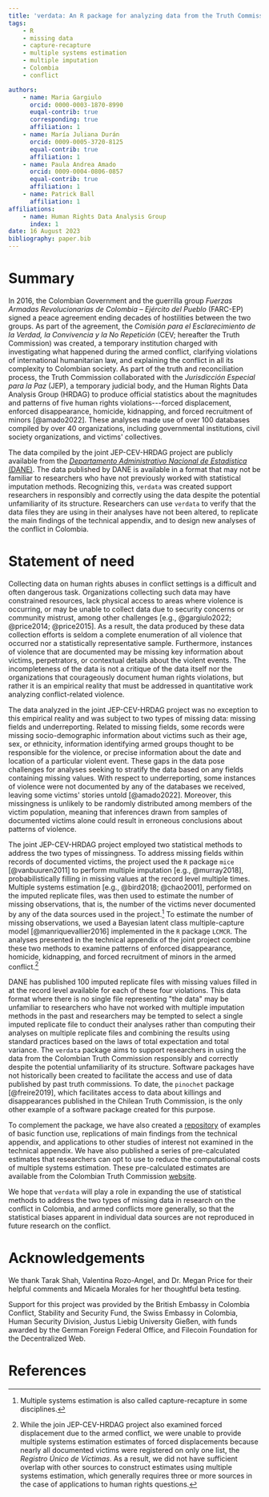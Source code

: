```yaml
---
title: 'verdata: An R package for analyzing data from the Truth Commission in Colombia'
tags:
    - R
    - missing data
    - capture-recapture
    - multiple systems estimation
    - multiple imputation
    - Colombia
    - conflict

authors:
    - name: Maria Gargiulo
      orcid: 0000-0003-1870-8990
      euqal-contrib: true
      corresponding: true
      affiliation: 1
    - name: María Juliana Durán
      orcid: 0009-0005-3720-8125
      equal-contrib: true
      affiliation: 1
    - name: Paula Andrea Amado
      orcid: 0009-0004-0806-0857
      equal-contrib: true
      affiliation: 1
    - name: Patrick Ball
      affiliation: 1
affiliations:
    - name: Human Rights Data Analysis Group
      index: 1
date: 16 August 2023
bibliography: paper.bib
---
```


# Summary

In 2016, the Colombian Government and the guerrilla group *Fuerzas Armadas Revolucionarias de Colombia – Ejército del Pueblo* (FARC-EP) signed a peace agreement ending decades of hostilities between the two groups. As part of the agreement, the *Comisión para el Esclarecimiento de la Verdad, la Convivencia y la No Repetición* (CEV; hereafter the Truth Commission) was created, a temporary institution charged with investigating what happened during the armed conflict, clarifying violations of international humanitarian law, and explaining the conflict in all its complexity to Colombian society. As part of the truth and reconciliation process, the Truth Commission collaborated with the *Jurisdicción Especial para la Paz* (JEP), a temporary judicial body, and the Human Rights Data Analysis Group (HRDAG) to produce official statistics about the magnitudes and patterns of five human rights violations---forced displacement, enforced disappearance, homicide, kidnapping, and forced recruitment of minors [@amado2022]. These analyses made use of over 100 databases compiled by over 40 organizations, including governmental institutions, civil society organizations, and victims' collectives.

The data compiled by the joint JEP-CEV-HRDAG project are publicly available from the [*Departamento Administrativo Nacional de Estadística* (DANE)](https://microdatos.dane.gov.co/index.php/catalog/795).  The data published by DANE is available in a format that may not be familiar to researchers who have not previously worked with statistical imputation methods. Recognizing this, `verdata` was created support researchers in responsibly and correctly using the data despite the potential unfamiliarity of its structure. Researchers can use `verdata` to verify that the data files they are using in their analyses have not been altered, to replicate the main findings of the technical appendix, and to design new analyses of the conflict in Colombia.

# Statement of need

Collecting data on human rights abuses in conflict settings is a difficult and often dangerous task. Organizations collecting such data may have constrained resources, lack physical access to areas where violence is occurring, or may be unable to collect data due to security concerns or community mistrust, among other challenges [e.g., @gargiulo2022; @price2014; @price2015]. As a result, the data produced by these data collection efforts is seldom a complete enumeration of all violence that occurred nor a statistically representative sample. Furthermore, instances of violence that are documented may be missing key information about victims, perpetrators, or contextual details about the violent events. The incompleteness of the data is not a critique of the data itself nor the organizations that courageously document human rights violations, but rather it is an empirical reality that must be addressed in quantitative work analyzing conflict-related violence.

The data analyzed in the joint JEP-CEV-HRDAG project was no exception to this empirical reality and was subject to two types of missing data: missing fields and underreporting. Related to missing fields, some records were missing socio-demographic information about victims such as their age, sex, or ethnicity, information identifying armed groups thought to be responsible for the violence, or precise information about the date and location of a particular violent event. These gaps in the data pose challenges for analyses seeking to stratify the data based on any fields containing missing values. With respect to underreporting, some instances of violence were not documented by any of the databases we received, leaving some victims' stories untold [@amado2022]. Moreover, this missingness is unlikely to be randomly distributed among members of the victim population, meaning that inferences drawn from samples of documented victims alone could result in erroneous conclusions about patterns of violence.

The joint JEP-CEV-HRDAG project employed two statistical methods to address the two types of missingness. To address missing fields within records of documented victims, the project used the `R` package `mice` [@vanbuuren2011] to perform multiple imputation [e.g., @murray2018], probabilistically filling in missing values at the record level multiple times. Multiple systems estimation [e.g., @bird2018; @chao2001], performed on the imputed replicate files, was then used to estimate the number of missing observations, that is, the number of the victims never documented by any of the data sources used in the project.[^mse] To estimate the number of missing observations, we used a Bayesian latent class multiple-capture model [@manriquevallier2016] implemented in the `R` package `LCMCR`. The analyses presented in the technical appendix of the joint project combine these two methods to examine patterns of enforced disappearance, homicide, kidnapping, and forced recruitment of minors in the armed conflict.[^displacement]

[^mse]: Multiple systems estimation is also called capture-recapture in some disciplines.

[^displacement]: While the join JEP-CEV-HRDAG project also examined forced displacement due to the armed conflict, we were unable to provide multiple systems estimation estimates of forced displacements because nearly all documented victims were registered on only one list, the *Registro Único de Víctimas*. As a result, we did not have sufficient overlap with other sources to construct estimates using multiple systems estimation, which generally requires three or more sources in the case of applications to human rights questions.

DANE has published 100 imputed replicate files with missing values filled in at the record level available for each of these four violations. This data format where there is no single file representing "the data" may be unfamiliar to researchers who have not worked with multiple imputation methods in the past and researchers may be tempted to select a single imputed replicate file to conduct their analyses rather than computing their analyses on multiple replicate files and combining the results using standard practices based on the laws of total expectation and total variance. The `verdata` package aims to support researchers in using the data from the Colombian Truth Commission responsibly and correctly despite the potential unfamiliarity of its structure. Software packages have not historically been created to facilitate the access and use of data published by past truth commissions. To date, the `pinochet` package [@freire2019], which facilitates access to data about killings and disappearances published in the Chilean Truth Commission, is the only other example of a software package created for this purpose.

To complement the package, we have also created a [repository](https://github.com/HRDAG/verdata-examples) of examples of basic function use, replications of main findings from the technical appendix, and applications to other studies of interest not examined in the technical appendix. We have also published a series of pre-calculated estimates that researchers can opt to use to reduce the computational costs of multiple systems estimation. These pre-calculated estimates are available from the Colombian Truth Commission [website](http://comisiondelaverdad.co/analitica-de-datos-informacion-y-recursos#c3).

We hope that `verdata` will play a role in expanding the use of statistical methods to address the two types of missing data in research on the conflict in Colombia, and armed conflicts more generally, so that the statistical biases apparent in individual data sources are not reproduced in future research on the conflict.

# Acknowledgements

We thank Tarak Shah, Valentina Rozo-Angel, and Dr. Megan Price for their helpful comments and Micaela Morales for her thoughtful beta testing.

Support for this project was provided by the British Embassy in Colombia Conflict, Stability and Security Fund, the Swiss Embassy in Colombia, Human Security Division, Justus Liebig University Gießen, with funds awarded by the German Foreign Federal Office, and Filecoin Foundation for the Decentralized Web.

# References

<!-- done -->
